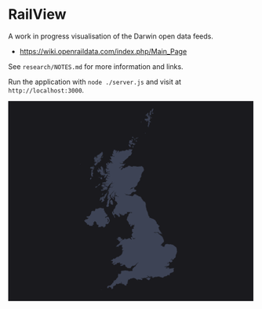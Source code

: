 # RailView

A work in progress visualisation of the Darwin open data feeds.

- https://wiki.openraildata.com/index.php/Main_Page

See `research/NOTES.md` for more information and links.

Run the application with `node ./server.js` and visit at `http://localhost:3000`.

<img src="preview.png" alt="preview" width="500"/>